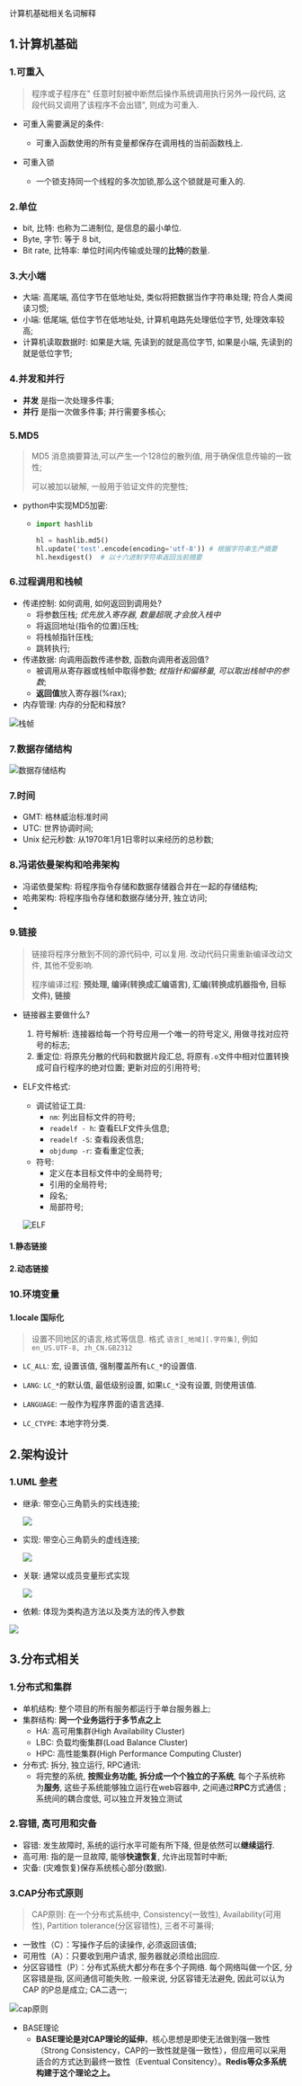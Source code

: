 计算机基础相关名词解释

## 1.计算机基础

### 1.可重入

> 程序或子程序在" 任意时刻被中断然后操作系统调用执行另外一段代码, 这段代码又调用了该程序不会出错", 则成为可重入. 

- 可重入需要满足的条件:
  - 可重入函数使用的所有变量都保存在调用栈的当前函数栈上.

- 可重入锁

  - 一个锁支持同一个线程的多次加锁,那么这个锁就是可重入的.

### 2.单位

- bit, 比特: 也称为二进制位, 是信息的最小单位.
- Byte, 字节: 等于 8 bit, 
- Bit rate, 比特率: 单位时间内传输或处理的**比特**的数量.

### 3.大小端

- 大端: 高尾端, 高位字节在低地址处, 类似将把数据当作字符串处理; 符合人类阅读习惯;
- 小端: 低尾端, 低位字节在低地址处, 计算机电路先处理低位字节, 处理效率较高;
- 计算机读取数据时: 如果是大端, 先读到的就是高位字节, 如果是小端, 先读到的就是低位字节;

### 4.并发和并行

- **并发** 是指一次处理多件事;
- **并行** 是指一次做多件事; 并行需要多核心;

### 5.MD5

> MD5 消息摘要算法,可以产生一个128位的散列值, 用于确保信息传输的一致性;
>
> 可以被加以破解, 一般用于验证文件的完整性;

- python中实现MD5加密:

  - ```python
    import hashlib
    
    hl = hashlib.md5()
    hl.update('test'.encode(encoding='utf-8')) # 根据字符串生产摘要
    hl.hexdigest()  # 以十六进制字符串返回当前摘要
    ```

### 6.过程调用和栈帧

- 传递控制: 如何调用, 如何返回到调用处?
  - 将参数压栈; *优先放入寄存器, 数量超限,才会放入栈中*
  - 将返回地址(指令的位置)压栈;
  - 将栈帧指针压栈;
  - 跳转执行;
- 传递数据: 向调用函数传递参数, 函数向调用者返回值?
  - 被调用从寄存器或栈帧中取得参数; *枕指针和偏移量, 可以取出栈帧中的参数*;
  - **返回值**放入寄存器(%rax);
- 内存管理: 内存的分配和释放?

![栈帧](./image/StackFrame.jpg)

### 7.数据存储结构

![数据存储结构](./image/data.jpg)

### 7.时间

- GMT: 格林威治标准时间
- UTC: 世界协调时间;
- Unix 纪元秒数: 从1970年1月1日零时以来经历的总秒数;

### 8.冯诺依曼架构和哈弗架构

- 冯诺依曼架构: 将程序指令存储和数据存储器合并在一起的存储结构;
- 哈弗架构: 将程序指令存储和数据存储分开, 独立访问;
-  

### 9.链接

> 链接将程序分散到不同的源代码中, 可以复用. 改动代码只需重新编译改动文件, 其他不受影响.
>
> 程序编译过程: **预处理, 编译(转换成汇编语言), 汇编(转换成机器指令, 目标文件), 链接**

- 链接器主要做什么?

  1. 符号解析: 连接器给每一个符号应用一个唯一的符号定义, 用做寻找对应符号的标志;
  2. 重定位: 将原先分散的代码和数据片段汇总, 将原有`.o`文件中相对位置转换成可自行程序的绝对位置; 更新对应的引用符号;

- ELF文件格式:

  - 调试验证工具:
    - `nm`: 列出目标文件的符号;
    - `readelf - h`: 查看ELF文件头信息;
    - `readelf -S`:  查看段表信息;
    - `objdump -r`: 查看重定位表;
  - 符号: 
    - 定义在本目标文件中的全局符号;
    - 引用的全局符号;
    - 段名;
    - 局部符号;

  ![ELF](./image/ELF.jpg)

#### 1.静态链接

#### 2.动态链接

### 10.环境变量

#### 1.locale 国际化

> 设置不同地区的语言,格式等信息. 格式 `语言[_地域][.字符集]`, 例如`en_US.UTF-8, zh_CN.GB2312`

- `LC_ALL`: 宏, 设置该值, 强制覆盖所有`LC_*`的设置值.
- `LANG`: `LC_*`的默认值, 最低级别设置, 如果`LC_*`没有设置, 则使用该值.

- `LANGUAGE`: 一般作为程序界面的语言选择.
- `LC_CTYPE`: 本地字符分类.

## 2.架构设计

### 1.UML [参考](<https://design-patterns.readthedocs.io/zh_CN/latest/read_uml.html#>)

- 继承: 带空心三角箭头的实线连接;

  ![](https://design-patterns.readthedocs.io/zh_CN/latest/_images/uml_generalize.jpg)

- 实现: 带空心三角箭头的虚线连接;

  ![](https://design-patterns.readthedocs.io/zh_CN/latest/_images/uml_realize.jpg)

- 关联: 通常以成员变量形式实现

  ![](https://design-patterns.readthedocs.io/zh_CN/latest/_images/uml_association.jpg)

- 依赖: 体现为类构造方法以及类方法的传入参数

  

![](https://design-patterns.readthedocs.io/zh_CN/latest/_images/uml_dependency.jpg)

## 3.分布式相关

### 1.分布式和集群

- 单机结构: 整个项目的所有服务都运行于单台服务器上;
- 集群结构: **同一个业务运行于多节点之上**
  - HA: 高可用集群(High Availability Cluster)
  - LBC: 负载均衡集群(Load Balance Cluster)
  - HPC: 高性能集群(High Performance Computing Cluster)
- 分布式:  拆分, 独立运行, RPC通讯:
  - 将完整的系统, **按照业务功能, 拆分成一个个独立的子系统**, 每个子系统称为**服务**,  这些子系统能够独立运行在web容器中, 之间通过**RPC**方式通信 ;  系统间的耦合度低, 可以独立开发独立测试

### 2.容错, 高可用和灾备

- 容错: 发生故障时, 系统的运行水平可能有所下降, 但是依然可以**继续运行**.
- 高可用: 指的是一旦故障, 能够**快速恢复**, 允许出现暂时中断;
- 灾备: (灾难恢复)保存系统核心部分(数据). 

### 3.CAP分布式原则

> CAP原则: 在一个分布式系统中, Consistency(一致性), Availability(可用性), Partition tolerance(分区容错性), 三者不可兼得;

- 一致性（C）：写操作子后的读操作, 必须返回该值;
- 可用性（A）：只要收到用户请求, 服务器就必须给出回应.
- 分区容错性（P）：分布式系统大都分布在多个子网络. 每个网络叫做一个区, 分区容错是指, 区间通信可能失败. 一般来说, 分区容错无法避免, 因此可以认为CAP 的P总是成立; CA二选一;

![cap原则](./image/CAP原则.jpg)

- BASE理论
  - **BASE理论是对CAP理论的延伸**，核心思想是即使无法做到强一致性（Strong Consistency，CAP的一致性就是强一致性），但应用可以采用适合的方式达到最终一致性（Eventual Consitency）。**Redis等众多系统构建于这个理论之上。**

